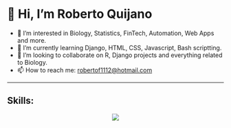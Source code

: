 # 👋 Hi, I’m Roberto Quijano
- 👀 I’m interested in Biology, Statistics, FinTech, Automation, Web Apps and more.
- 🌱 I’m currently learning Django, HTML, CSS, Javascript, Bash scriptting.
- 💞️ I’m looking to collaborate on R, Django  projects and everything related to Biology.
- 📫 How to reach me: robertof1112@hotmail.com

---
## Skills:
<p align="center">
  <a href="https://skillicons.dev">
    <img src="https://skillicons.dev/icons?i=git,azure,bash,github,html,css,python,latex,mysql,r,vscode,linux" />
  </a>
</p>